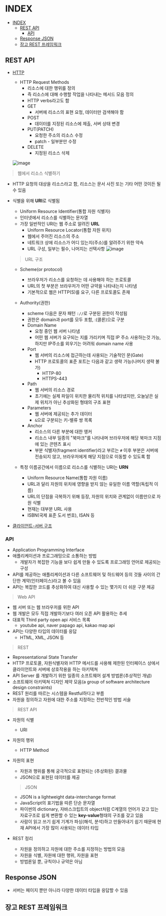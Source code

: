 # INDEX

- [INDEX](#index)
  - [REST API](#rest-api)
    - [API](#api)
  - [Response JSON](#response-json)
  - [장고 REST 프레임워크](#장고-rest-프레임워크)

## REST API

* [HTTP](https://github.com/rlaehd12/TIL/blob/main/web/0322.md#HTTP)
  * HTTP Request Methods
    * 리소스에 대한 행위를 정의
    * 즉 리소스에 대해 수행할 작업을 나타내는 메서드 모음 정의
    * HTTP verbs라고도 함
    * GET
      * 서버에 리소스의 표현 요청, 데이터만 검색해야 함
    * POST
      * 데이터를 지정된 리소스에 제출, 서버 상태 변경
    * PUT(PATCH)
      * 요청한 주소의 리소스 수정
      * patch - 일부분만 수정
    * DELETE
      * 지정된 리소스 삭제

  ![image](https://user-images.githubusercontent.com/122508528/231612489-520fa33c-c898-4ba3-8144-5eb250df9127.png)

> 웹에서 리소스 식별하기

* HTTP 요청의 대상을 리소스라고 함, 리소스는 문서 사진 또는 기타 어떤 것이든 될 수 있음
* 식별을 위해 **URI**로 식별됨
  * Uniform Resource Identifier(통합 자원 식별자)
  * 인터넷에서 리소스를 식별하는 문자열
  * 가장 일반적인 URI는 웹 주소로 알려진 **URL**
    * Uniform Resource Locator(통합 자원 위치)
    * 웹에서 주어진 리소스의 주소
    * 네트워크 상에 리소스가 어디 있는지(주소)를 알려주기 위한 약속
    * URL 구성, 일부는 필수, 나머지는 선택사항
    ![image](https://user-images.githubusercontent.com/122508528/231613279-30e522ea-153e-4be0-8278-418b8867ef81.png)

  > URL 구조

  * Scheme(or protocol)
    * 브라우저가 리소스를 요청하는 데 사용해야 하는 프로토콜
    * URL의 첫 부분은 브라우저가 어떤 규약을 나타내는지 나타냄
    * 기본적으로 웹은 HTTP(S)를 요구, 다른 프로토콜도 존재
  * Authority(권한)
    * scheme 다음은 문자 패턴 `://`로 구분된 권한이 작성됨
    * 권한은 domain과 port를 모두 포함, :(콜론)으로 구분
    * Domain Name
      * 요청 중인 웹 서버 나타냄
      * 어떤 웹 서버가 요구되는 지를 가리키며 직접 IP 주소 사용하는것 가능, 하지만 IP주소를 외우기는 어려워 domain name 사용
    * Port
      * 웹 서버의 리소스에 접근하는데 사용되는 기술적인 문(Gate)
      * HTTP 프로토콜의 표준 포트는 다음과 같고 생략 가능(나머지 생략 불가)
        * HTTP-80
        * HTTPS-443
    * Path
      * 웹 서버의 리소스 경로
      * 초기에는 실제 파일이 위치한 물리적 위치를 나타냈지만, 오늘날은 실제 위치가 아닌 추상화된 형태의 구조 표현
    * Parameters
      * 웹 서버에 제공되는 추가 데이터
      * `&`으로 구분되는 키-밸류 쌍 목록
    * Anchor
      * 리소스의 다른 부분에 대한 앵커
      * 리소스 내부 일종의 "북마크"를 나타내며 브라우저에 해당 북마크 지점에 있는 콘텐츠 표시
      * 부분 식별자(fragment identifier)라고 부르는 `#` 이후 부분은 서버에 전송되지 않고, 브라우저에게 해당 지점으로 이동할 수 있도록 함


  * 특정 이름공간에서 이름으로 리소스를 식별하는 URI는 **URN**
    * Uniform Resource Name(통합 자원 이름)
    * URL과 달리 자원의 위치에 영향을 받지 않는 유일한 이름 역할(독립적 이름)
    * URL의 단점을 극복하기 위해 등장, 자원의 위치와 관계없이 이름만으로 자원 식별
    * 현재는 대부분 URL 사용
    * ISBN(국제 표준 도서 번호), ISAN 등

* [클라이언트-서버 구조](https://github.com/rlaehd12/TIL/blob/main/web/0314.md#클라이언트와-서버)

### API

* Application Programming Interface
* 애플리케이션과 프로그래밍으로 소통하는 방법
  * 개발자가 복잡한 기능을 보다 쉽게 만들 수 있도록 프로그래밍 언어로 제공되는 구성
* API를 제공하는 애플리케이션과 다른 소프트웨어 및 하드웨어 등의 것들 사이의 간단한 계약(인터페이스)라고 볼 수 있음
* API는 복잡한 코드를 추상화하여 대신 사용할 수 있는 몇가지 더 쉬운 구문 제공

> Web API

* 웹 서버 또는 웹 브라우저를 위한 API
* 웹 개발은 모두 직접 개발하기보다 여러 오픈 API 활용하는 추세
* 대표적 Third party open api 서비스 목록
  * youtube api, naver papago api, kakao map api
* API는 다양한 타입의 데이터를 응답
  * HTML, XML, JSON 등

> REST

* Representational State Transfer
* HTTP 프로토콜, 자원식별자와 HTTP 메서드를 사용해 제한된 인터페이스 상에서 클라이언트와 서버에 상호작용을 하는 아키텍쳐
* API Server 를 개발하기 위한 일종의 소프트웨어 설계 방법론(추상적인 개념)
* 소프트웨어 아키텍쳐 디자인 제약 모음(a group of software architecture design constraints)
* REST 원리를 따르는 시스템을 Restful하다고 부름
* 자원을 정의하고 자원에 대한 주소를 지정하는 전반적인 방법 서술

> REST API

* 자원의 식별
  * URI
* 자원의 행위
  * HTTP Method
* 자원의 표현
  * 자원과 행위를 통해 궁극적으로 표현되는 (추상화된) 결과물
  * JSON으로 표현된 데이터를 제공

  > JSON
  * JSON is a lightweight data-interchange format
  * JavaScript의 표기법을 따른 단순 문자열
  * 파이썬의 dictionary, 자바스크립트의 object처럼 C계열의 언어가 갖고 있는 자료구조로 쉽게 변환할 수 있는 **key-value**형태의 구조를 갖고 있음
  * 사람이 읽고 쓰기 쉽게 기계가 파싱(해석, 분석)하고 만들어내기 쉽기 때문에 현재 API에서 가장 많이 사용되는 데이터 타입

* REST 정리
  * 자원을 정의하고 자원에 대한 주소를 지정하는 방법의 모음
  * 자원을 식별, 자원에 대한 행위, 자원을 표현
  * 방법론일 뿐, 규칙이나 규약은 아님

## Response JSON

* 서버는 페이지 뿐만 아니라 다양한 데이터 타입을 응답할 수 있음

## 장고 REST 프레임워크